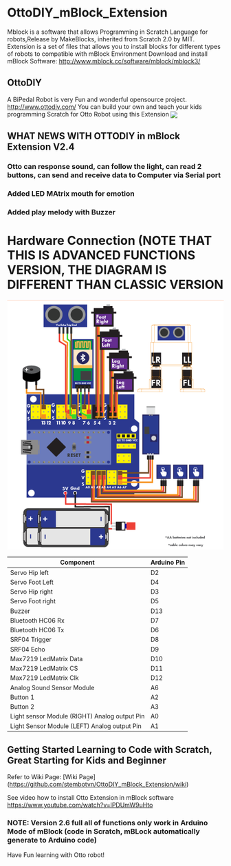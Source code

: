 # OttoDIY_mBlock_Extension
Mblock is a software that allows Programming in Scratch Language for robots,Release by MakeBlocks, inherited from Scratch 2.0 by MIT. Extension is a set of files that allows you to install blocks for different types of robots to compatible with mBlock Environment
Download and install mBlock Software: http://www.mblock.cc/software/mblock/mblock3/

## OttoDIY 
   A BiPedal Robot is very Fun and wonderful opensource project. http://www.ottodiy.com/
   You can build your own and teach your kids programming Scratch for Otto Robot using this Extension 
   <img src="https://github.com/stembotvn/OttoDIY_mBlock_Extension/blob/master/media/Otto.png" width="500" align="center">
## WHAT NEWS WITH OTTODIY in mBlock Extension V2.4
   ### Otto can response sound, can follow the light, can read 2 buttons, can send and receive data to Computer via Serial port   
   ### Added LED MAtrix mouth for emotion 
   ### Added play melody with Buzzer
# Hardware Connection (NOTE THAT THIS IS ADVANCED FUNCTIONS VERSION, THE DIAGRAM IS DIFFERENT THAN CLASSIC VERSION
![Alt Text](media/connection.png)

 |  Component             | Arduino Pin |
 | --- | --- |
 |  Servo Hip left        | D2          |
 |  Servo Foot Left       | D4          |
 |  Servo Hip right       | D3          |
 |  Servo Foot right| D5|
 |  Buzzer          | D13|
 |Bluetooth HC06 Rx | D7|
 |Bluetooth HC06 Tx | D6|
 |SRF04 Trigger     | D8|
 |SRF04 Echo        | D9|
 |Max7219 LedMatrix Data | D10|
 |Max7219 LedMatrix CS   | D11|
 |Max7219 LedMatrix Clk  | D12|
 |Analog Sound Sensor Module|A6|
 |Button 1                  |A2|
 |Button 2                  |A3|
 |Light sensor Module (RIGHT) Analog output Pin|A0|
 |Light Sensor Module (LEFT) Analog output Pin|A1|

## Getting Started Learning to Code with Scratch, Great Starting for Kids and Beginner
   Refer to Wiki Page: [Wiki Page] (https://github.com/stembotvn/OttoDIY_mBlock_Extension/wiki)
   
   See video how to install Otto Extension in mBlock software
   https://www.youtube.com/watch?v=lPDUmW9uHto

### NOTE: Version 2.6 full all of functions only work in Arduino Mode of mBlock (code in Scratch, mBLock automatically generate to Arduino code)
Have Fun learning with Otto robot!